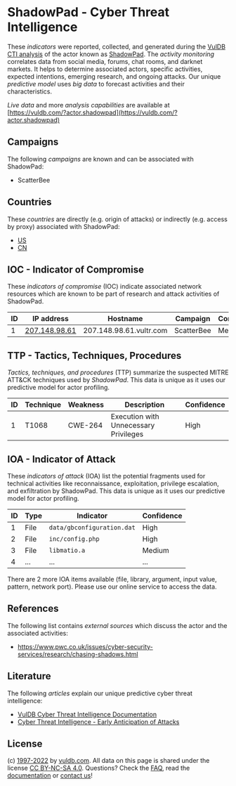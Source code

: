 # ShadowPad - Cyber Threat Intelligence

These _indicators_ were reported, collected, and generated during the [VulDB CTI analysis](https://vuldb.com/?kb.cti) of the actor known as [ShadowPad](https://vuldb.com/?actor.shadowpad). The _activity monitoring_ correlates data from social media, forums, chat rooms, and darknet markets. It helps to determine associated actors, specific activities, expected intentions, emerging research, and ongoing attacks. Our unique _predictive model_ uses _big data_ to forecast activities and their characteristics.

_Live data_ and more _analysis capabilities_ are available at [https://vuldb.com/?actor.shadowpad](https://vuldb.com/?actor.shadowpad)

## Campaigns

The following _campaigns_ are known and can be associated with ShadowPad:

* ScatterBee

## Countries

These _countries_ are directly (e.g. origin of attacks) or indirectly (e.g. access by proxy) associated with ShadowPad:

* [US](https://vuldb.com/?country.us)
* [CN](https://vuldb.com/?country.cn)

## IOC - Indicator of Compromise

These _indicators of compromise_ (IOC) indicate associated network resources which are known to be part of research and attack activities of ShadowPad.

ID | IP address | Hostname | Campaign | Confidence
-- | ---------- | -------- | -------- | ----------
1 | [207.148.98.61](https://vuldb.com/?ip.207.148.98.61) | 207.148.98.61.vultr.com | ScatterBee | Medium

## TTP - Tactics, Techniques, Procedures

_Tactics, techniques, and procedures_ (TTP) summarize the suspected MITRE ATT&CK techniques used by _ShadowPad_. This data is unique as it uses our predictive model for actor profiling.

ID | Technique | Weakness | Description | Confidence
-- | --------- | -------- | ----------- | ----------
1 | T1068 | CWE-264 | Execution with Unnecessary Privileges | High

## IOA - Indicator of Attack

These _indicators of attack_ (IOA) list the potential fragments used for technical activities like reconnaissance, exploitation, privilege escalation, and exfiltration by ShadowPad. This data is unique as it uses our predictive model for actor profiling.

ID | Type | Indicator | Confidence
-- | ---- | --------- | ----------
1 | File | `data/gbconfiguration.dat` | High
2 | File | `inc/config.php` | High
3 | File | `libmatio.a` | Medium
4 | ... | ... | ...

There are 2 more IOA items available (file, library, argument, input value, pattern, network port). Please use our online service to access the data.

## References

The following list contains _external sources_ which discuss the actor and the associated activities:

* https://www.pwc.co.uk/issues/cyber-security-services/research/chasing-shadows.html

## Literature

The following _articles_ explain our unique predictive cyber threat intelligence:

* [VulDB Cyber Threat Intelligence Documentation](https://vuldb.com/?kb.cti)
* [Cyber Threat Intelligence - Early Anticipation of Attacks](https://www.scip.ch/en/?labs.20201022)

## License

(c) [1997-2022](https://vuldb.com/?kb.changelog) by [vuldb.com](https://vuldb.com/?kb.about). All data on this page is shared under the license [CC BY-NC-SA 4.0](https://creativecommons.org/licenses/by-nc-sa/4.0/). Questions? Check the [FAQ](https://vuldb.com/?kb.faq), read the [documentation](https://vuldb.com/?kb) or [contact us](https://vuldb.com/?contact)!
